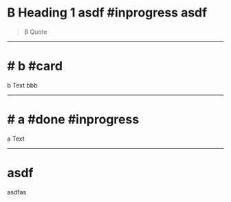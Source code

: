 # B Heading 1 asdf #inprogress asdf

> B Quote

---

# # b #card

b Text bbb

---

# # a #done #inprogress

a Text

---

# asdf

asdfas
